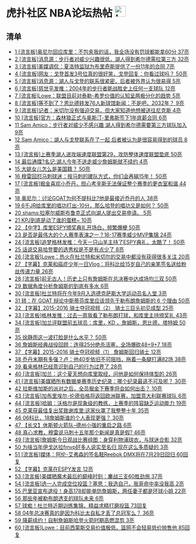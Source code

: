 # 虎扑社区 NBA论坛热帖 <img src="https://file.ipadown.com/tophub/assets/images/media/bbs.hupu.com.png_50x50.png" width="30" alt="Logo"></img>

## 清单

* [1 [流言板]奥尼尔回应库里：不包夹我的话，我全场没有罚球都能拿60分 37亮](https://bbs.hupu.com/54849241.html)
* [2 [流言板]消息源：步行者对威少兴趣很低，湖人得到希尔德需拉第三方 32亮](https://bbs.hupu.com/54849331.html)
* [3 [流言板]美媒调侃：夏洛特监狱为布里奇斯提供了一份11年的合同 7亮](https://bbs.hupu.com/54849441.html)
* [4 [流言板]网友：戈登首发3号位真的很好笑，戈登回复：你看过球吗？ 50亮](https://bbs.hupu.com/54847816.html)
* [5 [流言板]消息源：湖人与戈登的联系很紧密，后者被外界认为很易得 5亮](https://bbs.hupu.com/54849394.html)
* [6 [流言板]慈世平发推：2004年的步行者能战胜史上任何一支球队 12亮](https://bbs.hupu.com/54849287.html)
* [7 [流言板]Lowe：联盟目前对泰勒-希罗价值的认知呈两极分化的趋势 5亮](https://bbs.hupu.com/54849305.html)
* [8 [流言板]等不到了？恩比德转发76人新球馆新闻：不是吧，2032年？ 9亮](https://bbs.hupu.com/54849556.html)
* [9 [流言板]记者：米切尔没有强迫交易，但大家知道他想被送往尼克斯 4亮](https://bbs.hupu.com/54849278.html)
* [10 [流言板]官方：森林狼正式与奥斯汀-里弗斯签下1年底薪合同 6亮](https://bbs.hupu.com/54849171.html)
* [11 Sam Amico：步行者对威少不感兴趣 湖人得到希尔德需要第三方球队加入 9亮](https://bbs.hupu.com/54849052.html)
* [12 Sam Amico：湖人与戈登联系在了一起 后者被认为是很容易得到的球员 8亮](https://bbs.hupu.com/54849061.html)
* [13 [流言板]上赛季湖人进攻端速度联盟第29，攻防整体速度联盟垫底 50亮](https://bbs.hupu.com/54846611.html)
* [14 最后通牒?名记:湖人今年不送走威少詹姆斯就不续约 4亮](https://bbs.hupu.com/54849176.html)
* [15 大姚女儿怎么是美国籍？ 50亮](https://bbs.hupu.com/54847196.html)
* [16 穆雷回怼马刺球迷：按马刺的建队方式，你们会再输15年！ 50亮](https://bbs.hupu.com/54841863.html)
* [17 [流言板]掘金喜欢小乔丹，担心考辛斯无法保证整个赛季的更衣室和谐 44亮](https://bbs.hupu.com/54847621.html)
* [18 奥尼尔：讨论GOAT为何不提科比?他是最接近乔丹的人 38亮](https://bbs.hupu.com/54847737.html)
* [19 6千JR给库里的唱功打出-10分，那么哈登的唱功又是如何？ 50亮](https://bbs.hupu.com/54840479.html)
* [20 shams:拉塞尔威斯布鲁克正式向湖人提出交易申请。 5亮](https://bbs.hupu.com/54848903.html)
* [21 KPJ到底是动了谁的蛋糕~ 10亮](https://bbs.hupu.com/54848131.html)
* [22 【中字】库里ESPY颁奖典礼开场白，频繁爆梗 50亮](https://bbs.hupu.com/54840034.html)
* [23 是否是最伟大的个人赛季表演之一？16-17赛季威少MVP集锦 24亮](https://bbs.hupu.com/54844767.html)
* [24 [流言板]追梦格林发推：今天一只山羊主持了ESPY典礼，太酷了！ 50亮](https://bbs.hupu.com/54844392.html)
* [25 话说交易哈登要的选秀权是不是有点少了 8亮](https://bbs.hupu.com/54845992.html)
* [26 [流言板]Lowe：热火在杜兰特和米切尔的交易中都没有获得很多关注 20亮](https://bbs.hupu.com/54848136.html)
* [27 【字幕】克莱和癌症少年一日Vlog：将科比给15岁自己的亲笔签名送给粉丝传递力量 26亮](https://bbs.hupu.com/54843081.html)
* [28 [流言板]前无古人！历史上只有詹姆斯在总决赛中达成场均三双 50亮](https://bbs.hupu.com/54841558.html)
* [29 数据角度分析詹姆斯的到底有多水 6亮](https://bbs.hupu.com/54848548.html)
* [30 [流言板]杜兰特将在今年9月入选德克萨斯大学运动员名人堂 3亮](https://bbs.hupu.com/54847477.html)
* [31 转：在 GOAT 辩论中斯蒂芬库里应该领先于勒布朗詹姆斯的 6 个理由 50亮](https://bbs.hupu.com/54842943.html)
* [32 【字幕】2015-2016 骑士夺冠视频（2） 骑士三巨头初见成型 25亮](https://bbs.hupu.com/54843696.html)
* [33 [流言板]格林发推：过去一周我看了勒布朗打球，和库里主持颁奖礼 43亮](https://bbs.hupu.com/54845157.html)
* [34 [流言板]加兰评联盟前五球员：库里，KD ，詹姆斯，恩比德，塔特姆 50亮](https://bbs.hupu.com/54841185.html)
* [35 徐静雨这一波打脸是什么水平？ 50亮](https://bbs.hupu.com/54842316.html)
* [36 詹姆斯经典战役回顾：连得25分绝杀活塞，全场爆砍48+9+7 18亮](https://bbs.hupu.com/54843621.html)
* [37 【字幕】2015-2016 骑士夺冠视频（1） 詹姆斯回归骑士 12亮](https://bbs.hupu.com/54843627.html)
* [38 乔丹末期有多强？卢：他40岁依旧不可阻挡，拖着一条腿打满82场 38亮](https://bbs.hupu.com/54843130.html)
* [39 看来格林已经意识到自己的行为过界了 28亮](https://bbs.hupu.com/54844584.html)
* [40 [流言板]加兰：这个夏天想向库里取经，问他是如何保持体型的 26亮](https://bbs.hupu.com/54845380.html)
* [41 [流言板]美媒晒所有数据单赛季历史纪录：哪个纪录最遥不可及呢？ 30亮](https://bbs.hupu.com/54843630.html)
* [42 拉斯维加斯的派对之后，全员掘金下赛季将会如何出击？ 10亮](https://bbs.hupu.com/54846332.html)
* [43 [流言板]加布里埃尔-伦德伯格将返回欧洲联赛，加盟意大利联赛球队 6亮](https://bbs.hupu.com/54848024.html)
* [44 [流言板]哈姆：沃格尔是现象级的教练，上赛季的阵容缺乏运动能力 19亮](https://bbs.hupu.com/54846200.html)
* [45 克莱获最佳复出奖致谢库里:这家伙罩了我整整十年 35亮](https://bbs.hupu.com/54840755.html)
* [46 06科比，18詹姆斯谁的个人表现更强？ 30亮](https://bbs.hupu.com/54846282.html)
* [47 【长文】休斯顿火箭队–德州小强的重启之路 6亮](https://bbs.hupu.com/54840927.html)
* [48 真心求教，穆雷说马刺十五年那个新闻是真是假? 46亮](https://bbs.hupu.com/54844916.html)
* [49 [流言板]詹姆斯今日观战比赛组图：身穿利物浦球衣，与球迷合影 32亮](https://bbs.hupu.com/54844468.html)
* [50 为啥当年伊戈达拉fmvp好多人说实至名归 现在这么多质疑的 3亮](https://bbs.hupu.com/54847997.html)
* [51 [流言板]媒体：阿伦-艾弗森的签名鞋Reebok DMX将在7月29日回归 60回复](https://bbs.hupu.com/54849325.html)
* [52 【字幕】克莱在ESPY发言 12亮](https://bbs.hupu.com/54842924.html)
* [53 [流言板]美媒晒魔术最后的巅峰时刻：鏖战三支60胜劲旅 37亮](https://bbs.hupu.com/54844142.html)
* [54 [流言板]选一人完成空位投篮？塞思：我选自己，我哥命中率没我高 2亮](https://bbs.hupu.com/54849392.html)
* [55 巴里亚宣布退役！身高178却能单防詹姆斯，两任妻子都是环球小姐 22亮](https://bbs.hupu.com/54842950.html)
* [56 那些年被勒布朗透支的球队未来 6亮](https://bbs.hupu.com/54846585.html)
* [57 球痴！杜兰特近期训练集锦，精益求精打磨投篮 73回复](https://bbs.hupu.com/54849209.html)
* [58 04年总决赛真的是因为科比太自私才丢了总冠军么？ 36亮](https://bbs.hupu.com/54843525.html)
* [59 降薪续约！自制詹姆斯哈登火箭时期高燃混剪 3亮](https://bbs.hupu.com/54843004.html)
* [60 [流言板]Lowe：目前西蒙斯交易价值极低，篮网不会轻易低价抛售他 85回复](https://bbs.hupu.com/54849211.html)
